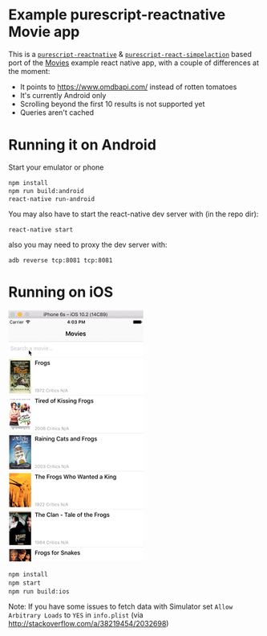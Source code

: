 # Example purescript-reactnative Movie app

This is a [`purescript-reactnative`](https://github.com/doolse/purescript-reactnative) & [`purescript-react-simpelaction`](https://github.com/doolse/purescript-react-simpleaction) based port of the [Movies](https://github.com/facebook/react-native/tree/master/Examples/Movies) example react native app, with a couple of differences at the moment:

- It points to https://www.omdbapi.com/ instead of rotten tomatoes
- It's currently Android only
- Scrolling beyond the first 10 results is not supported yet
- Queries aren't cached

# Running it on Android

Start your emulator or phone

```
npm install
npm run build:android
react-native run-android
```

You may also have to start the react-native dev server with (in the repo dir):

```
react-native start
```

also you may need to proxy the dev server with:

```
adb reverse tcp:8081 tcp:8081
```

# Running on iOS

![screenshot](./screenshot_ios.gif)

```bash
npm install
npm start
npm run build:ios
```

Note: If you have some issues to fetch data with Simulator set `Allow Arbitrary Loads` to `YES` in `info.plist` (via http://stackoverflow.com/a/38219454/2032698)
